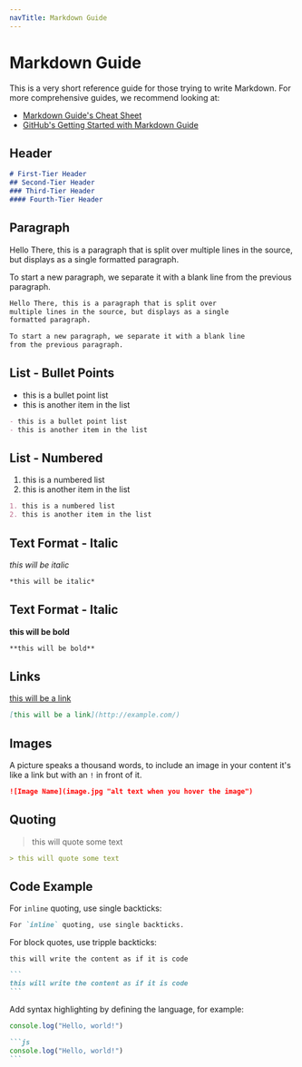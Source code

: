 ```yaml
---
navTitle: Markdown Guide
---
```


# Markdown Guide

This is a very short reference guide for those trying to write Markdown. For more
comprehensive guides, we recommend looking at:

 - [Markdown Guide's Cheat Sheet](https://www.markdownguide.org/cheat-sheet/)
 - [GitHub's Getting Started with Markdown Guide](https://docs.github.com/en/get-started/writing-on-github/getting-started-with-writing-and-formatting-on-github/basic-writing-and-formatting-syntax)

## Header

```md
# First-Tier Header
## Second-Tier Header
### Third-Tier Header
#### Fourth-Tier Header
```

## Paragraph

Hello There, this is a paragraph that is split over
multiple lines in the source, but displays as a single
formatted paragraph.

To start a new paragraph, we separate it with a blank line
from the previous paragraph.

```md
Hello There, this is a paragraph that is split over
multiple lines in the source, but displays as a single
formatted paragraph.

To start a new paragraph, we separate it with a blank line
from the previous paragraph.
```

## List - Bullet Points

- this is a bullet point list
- this is another item in the list

```md
- this is a bullet point list
- this is another item in the list
```


## List - Numbered

1. this is a numbered list
2. this is another item in the list

```md
1. this is a numbered list
2. this is another item in the list
```

## Text Format - Italic

*this will be italic*

```md
*this will be italic*
```

## Text Format - Italic

**this will be bold**

```md
**this will be bold**
```

## Links

[this will be a link](http://example.com/)

```md
[this will be a link](http://example.com/)
```

## Images

A picture speaks a thousand words, to include an image in your content it's like a link
but with an `!` in front of it.

```md
![Image Name](image.jpg "alt text when you hover the image")
```

## Quoting

> this will quote some text

```md
> this will quote some text
```

## Code Example

For `inline` quoting, use single backticks:

```md
For `inline` quoting, use single backticks.
```

For block quotes, use tripple backticks:

```
this will write the content as if it is code
```

````md
```
this will write the content as if it is code
```
````

Add syntax highlighting by defining the language, for example:

```js
console.log("Hello, world!")
```

````md
```js
console.log("Hello, world!")
```
````

